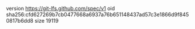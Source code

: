 version https://git-lfs.github.com/spec/v1
oid sha256:cfd627269b7cb0477668a6937a76b651148437ad57c3e1866d9f8450817b6dd8
size 19119
